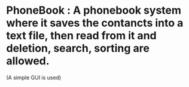 # PhoneBook : A phonebook system where it saves the contancts into a text file, then read from it and deletion, search, sorting are allowed.
(A simple GUI is used)
